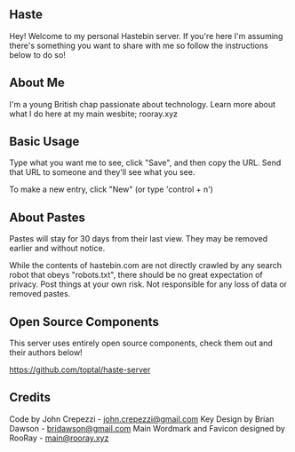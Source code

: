 ## Haste

Hey! Welcome to my personal Hastebin server. If you're here I'm assuming there's something you want to share with me so follow the instructions below to do so!

## About Me

I'm a young British chap passionate about technology. Learn more about what I do here at my main wesbite; rooray.xyz

## Basic Usage

Type what you want me to see, click "Save", and then copy the URL.  Send that
URL to someone and they'll see what you see.

To make a new entry, click "New" (or type 'control + n')

## About Pastes

Pastes will stay for 30 days from their last view.  They may be removed earlier
and without notice.

While the contents of hastebin.com are not directly crawled by any search robot
that obeys "robots.txt", there should be no great expectation of privacy.  Post
things at your own risk. Not responsible for any loss of data or removed
pastes.

## Open Source Components

This server uses entirely open source components, check them out and their authors below!

https://github.com/toptal/haste-server

## Credits

Code by John Crepezzi - john.crepezzi@gmail.com
Key Design by Brian Dawson - bridawson@gmail.com
Main Wordmark and Favicon designed by RooRay - main@rooray.xyz
